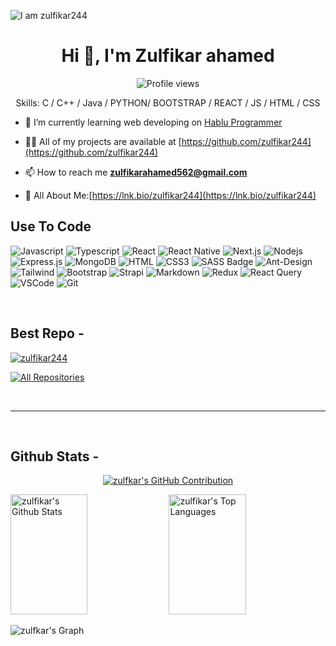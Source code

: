 ![I am zulfikar244](https://github.com/zulfikar244/zulfikaar244/blob/main/)

<h1 align="center">Hi 👋, I'm Zulfikar ahamed</h1>

<div align="center">

![Profile views](https://komarev.com/ghpvc/?username=zulfikar244&color=aqua)

Skills: C / C++ / Java / PYTHON/ BOOTSTRAP / REACT / JS / HTML / CSS

</div>

- 🔭 I’m currently learning web developing on [Hablu Programmer](https://www.hablu-programmer.com/)

- 👨‍💻 All of my projects are available at [https://github.com/zulfikar244](https://github.com/zulfikar244)

- 📫 How to reach me **zulfikarahamed562@gmail.com**

- 📄 All About Me:[https://lnk.bio/zulfikar244](https://lnk.bio/zulfikar244)

## Use To Code

![Javascript](https://img.shields.io/badge/Javascript-F0DB4F?style=for-the-badge&labelColor=black&logo=javascript&logoColor=F0DB4F)
![Typescript](https://img.shields.io/badge/Typescript-007acc?style=for-the-badge&labelColor=black&logo=typescript&logoColor=007acc)
![React](https://img.shields.io/badge/-React-61DBFB?style=for-the-badge&labelColor=black&logo=react&logoColor=61DBFB)
![React Native](https://img.shields.io/badge/React_Native-20232A?style=for-the-badge&logo=react&logoColor=61DAFB)
![Next.js](https://img.shields.io/badge/next.js-000000?style=for-the-badge&logo=nextdotjs&logoColor=white)
![Nodejs](https://img.shields.io/badge/Nodejs-3C873A?style=for-the-badge&labelColor=black&logo=node.js&logoColor=3C873A)
![Express.js](https://img.shields.io/badge/Express.js-000000?style=for-the-badge&logo=express&logoColor=white)
![MongoDB](https://img.shields.io/badge/MongoDB-4EA94B?style=for-the-badge&logo=mongodb&logoColor=white)
![HTML](https://img.shields.io/badge/HTML5-E34F26?style=for-the-badge&logo=html5&logoColor=white)
![CSS3](https://img.shields.io/badge/CSS3-1572B6?style=for-the-badge&logo=css3&logoColor=white)
![SASS Badge](https://img.shields.io/badge/Sass-CC6699?style=for-the-badge&logo=sass&logoColor=white)
![Ant-Design](https://img.shields.io/badge/AntDesign-0170FE?style=for-the-badge&logo=antdesign&logoColor=white)
![Tailwind](https://img.shields.io/badge/Tailwind_CSS-092749?style=for-the-badge&logo=tailwindcss&logoColor=06B6D4&labelColor=000000)
![Bootstrap](https://img.shields.io/badge/Bootstrap-563D7C?style=for-the-badge&logo=bootstrap&logoColor=white)
![Strapi](https://img.shields.io/badge/strapi-2E7EEA?style=for-the-badge&logo=strapi&logoColor=white)
![Markdown](https://img.shields.io/badge/Markdown-000000?style=for-the-badge&logo=markdown&logoColor=white)
![Redux](https://img.shields.io/badge/Redux-593D88?style=for-the-badge&logo=redux&logoColor=white)
![React Query](https://img.shields.io/badge/-React_Query-FF4154?style=for-the-badge&logo=react%20query&logoColor=white)
![VSCode](https://img.shields.io/badge/Visual_Studio-0078d7?style=for-the-badge&logo=visual%20studio&logoColor=white)
![Git](https://img.shields.io/badge/Git-F05032?style=for-the-badge&logo=git&logoColor=white)

<br/>

## Best Repo -

[![zulfikar244](https://github-readme-stats.vercel.app/api/pin/?username=zulfikar244&repo=zulfikar244&border_color=7F3FBF&bg_color=0D1117&title_color=C9D1D9&text_color=8B949E&icon_color=7F3FBF)](https://https://github.com/zulfikar244/zulfikar244)

<p align="left">
  <a href="https://github.com/zulfkar244?tab=repositories" target="_blank"><img alt="All Repositories" title="All Repositories" src="https://img.shields.io/badge/-All%20Repos-2962FF?style=for-the-badge&logo=koding&logoColor=white"/></a>
</p>

<br/>
<hr/>
<br/>

## Github Stats -

<p align="center">
  <a href="https://github.com/zulfkar244">
    <img src="https://github-profile-summary-cards.vercel.app/api/cards/profile-details?username=zulfkar244&theme=radical" alt="zulfkar's GitHub Contribution"/>
  </a>
</p>

<a> 
    <a href="https://github.com/zulfikar244"><img alt="zulfikar's Github Stats" src="https://denvercoder1-github-readme-stats.vercel.app/api?username=zulfikar244&show_icons=true&count_private=true&theme=react&border_color=7F3FBF&bg_color=0D1117&title_color=F85D7F&icon_color=F8D866" height="192px" width="49.5%"/></a>
  <a href="https://github.com/zulfkar244"><img alt="zulfikar's Top Languages" src="https://denvercoder1-github-readme-stats.vercel.app/api/top-langs/?username=zulfikar244&langs_count=8&layout=compact&theme=react&border_color=7F3FBF&bg_color=0D1117&title_color=F85D7F&icon_color=F8D866" height="192px" width="49.5%"/></a>
  <br/>
</a>

![zulfkar's Graph](https://github-readme-activity-graph.vercel.app/graph?username=zulfkar244&custom_title=zulfkar's%20GitHub%20Activity%20Graph&bg_color=0D1117&color=7F3FBF&line=7F3FBF&point=7F3FBF&area_color=FFFFFF&title_color=FFFFFF&area=true)

<br/>

